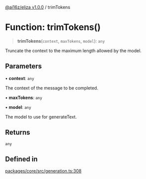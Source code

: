 [@ai16z/eliza v1.0.0](../index.md) / trimTokens

# Function: trimTokens()

> **trimTokens**(`context`, `maxTokens`, `model`): `any`

Truncate the context to the maximum length allowed by the model.

## Parameters

• **context**: `any`

The context of the message to be completed.

• **maxTokens**: `any`

• **model**: `any`

The model to use for generateText.

## Returns

`any`

## Defined in

[packages/core/src/generation.ts:308](https://github.com/ai16z/eliza/blob/main/packages/core/src/generation.ts#L308)
